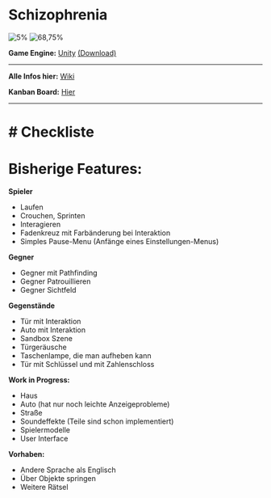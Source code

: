 # Schizophrenia

![5%](https://progress-bar.xyz/5?title=Done)
![68,75%](https://progress-bar.xyz/69?title=Base+Features)

**Game Engine:** [Unity](https://unity.com/de) [(Download)](https://unity.com/de/download)

---

**Alle Infos hier:** [Wiki](https://github.com/Sneezy123/ProjektKursInfo/wiki/Start)

**Kanban Board:** [Hier](https://tree.taiga.io/project/sneezy123-projektkurs-info/kanban)

---

# # Checkliste

# Bisherige Features: 

**Spieler**

* Laufen
* Crouchen, Sprinten
* Interagieren
* Fadenkreuz mit Farbänderung bei Interaktion
* Simples Pause-Menu (Anfänge eines Einstellungen-Menus)

**Gegner**

* Gegner mit Pathfinding
* Gegner Patrouillieren
* Gegner Sichtfeld

**Gegenstände**

* Tür mit Interaktion
* Auto mit Interaktion
* Sandbox Szene
* Türgeräusche
* Taschenlampe, die man aufheben kann
* Tür mit Schlüssel und mit Zahlenschloss

**Work in Progress:**
* Haus
* Auto (hat nur noch leichte Anzeigeprobleme)
* Straße
* Soundeffekte (Teile sind schon implementiert)
* Spielermodelle
* User Interface

**Vorhaben:**
* Andere Sprache als Englisch
* Über Objekte springen
* Weitere Rätsel
